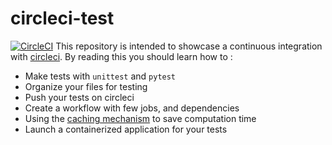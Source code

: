 # circleci-test
[![CircleCI](https://circleci.com/gh/ltetrel/circleci-test/tree/master.svg?style=svg)](https://circleci.com/gh/ltetrel/circleci-test/tree/master)
This repository is intended to showcase a continuous integration with [circleci](https://circleci.com/).
By reading this you should learn how to :
* Make tests with `unittest` and `pytest`
* Organize your files for testing
* Push your tests on circleci
* Create a workflow with few jobs, and dependencies
* Using the [caching mechanism](https://circleci.com/docs/2.0/caching/) to save computation time
* Launch a containerized application for your tests
